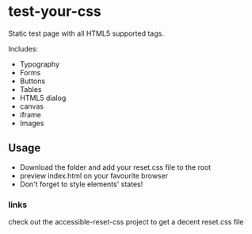 # test-your-css
Static test page with all HTML5 supported tags.

Includes:
- Typography
- Forms
- Buttons
- Tables
- HTML5 dialog
- canvas
- iframe
- Images

## Usage
- Download the folder and add your reset.css file to the root
- preview index.html on your favourite browser
- Don't forget to style elements' states!

### links
check out the accessible-reset-css project to get a decent reset.css file

